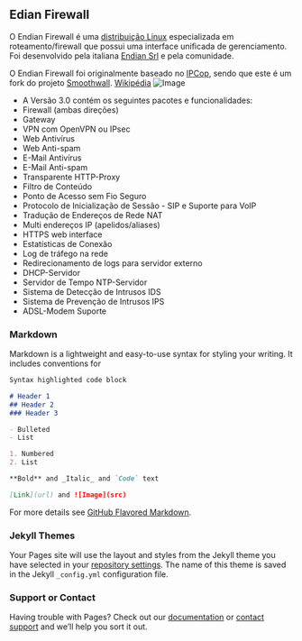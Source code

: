 ## Edian Firewall

O Endian Firewall é uma [distribuição Linux](https://pt.wikipedia.org/wiki/Distribui%C3%A7%C3%A3o_Linux) especializada em roteamento/firewall que possui uma interface unificada de gerenciamento. Foi desenvolvido pela italiana [Endian Srl](https://pt.wikipedia.org/w/index.php?title=Societ%C3%A0_a_Responsabilit%C3%A0_Limita&action=edit&redlink=1) e pela comunidade.

O Endian Firewall foi originalmente baseado no [IPCop](https://pt.wikipedia.org/wiki/IPCop), sendo que este é um fork do projeto [Smoothwall](http://en.wikipedia.org/wiki/SmoothWall). [Wikipédia](https://pt.wikipedia.org/wiki/Endian_Firewall)
![Image](/images/logo)

- A Versão 3.0 contém os seguintes pacotes e funcionalidades:
- Firewall (ambas direções)
- Gateway
- VPN com OpenVPN ou IPsec
- Web Antivírus
- Web Anti-spam
- E-Mail Antivírus
- E-Mail Anti-spam
- Transparente HTTP-Proxy
- Filtro de Conteúdo
- Ponto de Acesso sem Fio Seguro
- Protocolo de Inicialização de Sessão - SIP e Suporte para VoIP
- Tradução de Endereços de Rede NAT
- Multi endereços IP (apelidos/aliases)
- HTTPS web interface
- Estatísticas de Conexão
- Log de tráfego na rede
- Redirecionamento de logs para servidor externo
- DHCP-Servidor
- Servidor de Tempo NTP-Servidor
- Sistema de Detecção de Intrusos IDS
- Sistema de Prevenção de Intrusos IPS
- ADSL-Modem Suporte

### Markdown

Markdown is a lightweight and easy-to-use syntax for styling your writing. It includes conventions for

```markdown
Syntax highlighted code block

# Header 1
## Header 2
### Header 3

- Bulleted
- List

1. Numbered
2. List

**Bold** and _Italic_ and `Code` text

[Link](url) and ![Image](src)
```

For more details see [GitHub Flavored Markdown](https://guides.github.com/features/mastering-markdown/).

### Jekyll Themes

Your Pages site will use the layout and styles from the Jekyll theme you have selected in your [repository settings](https://github.com/EzzioMoreira/endianfirewall/settings). The name of this theme is saved in the Jekyll `_config.yml` configuration file.

### Support or Contact

Having trouble with Pages? Check out our [documentation](https://help.github.com/categories/github-pages-basics/) or [contact support](https://github.com/contact) and we’ll help you sort it out.
